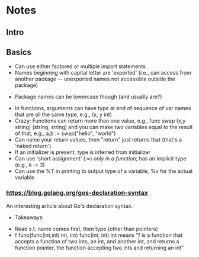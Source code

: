 # Notes

## Intro

## Basics
- Can use either factored or multiple import statements
- Names beginning with capital letter are 'exported' (i.e., can access from another package -- unexported names not accessible outside the package)
* Package names can be lowercase though (and usually are?)
- In functions, arguments can have type at end of sequence of var names that are all the same type, e.g., (x, y int) 
- Crazy: Functions can return more than one value, e.g., func swap (x,y string) (string, string) and you can make two variables equal to the result of that, e.g., a,b := swap("hello", "world")
- Can name your return values, then "return" just returns that (that's a 'naked return')
- If an initializer is present, type is inferred from initializer 
- Can use 'short assignment' (:=) *only in a function*; has an implicit type (e.g., k := 3)
- Can use the %T in printing to output type of a variable, %v for the actual variable

### https://blog.golang.org/gos-declaration-syntax 
An interesting article about Go's declaration syntax. 
- Takeaways:
* Read s.t. name comes first, then type (other than pointers)
* f func(func(int,int) int, int) func(int, int) int means "f is a function that accepts a function of two ints, an int, and another int, and returns a function pointer, the function accepting two ints and returning an int"
 
